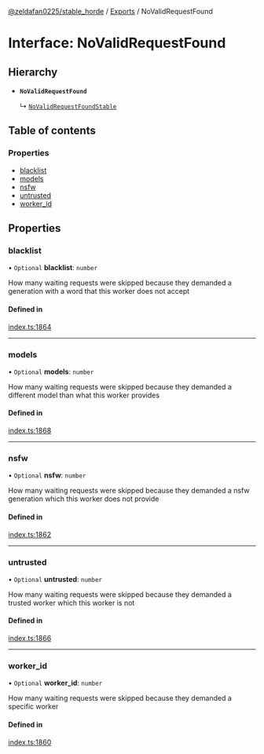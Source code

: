 [@zeldafan0225/stable_horde](../README.md) / [Exports](../modules.md) / NoValidRequestFound

# Interface: NoValidRequestFound

## Hierarchy

- **`NoValidRequestFound`**

  ↳ [`NoValidRequestFoundStable`](NoValidRequestFoundStable.md)

## Table of contents

### Properties

- [blacklist](NoValidRequestFound.md#blacklist)
- [models](NoValidRequestFound.md#models)
- [nsfw](NoValidRequestFound.md#nsfw)
- [untrusted](NoValidRequestFound.md#untrusted)
- [worker\_id](NoValidRequestFound.md#worker_id)

## Properties

### blacklist

• `Optional` **blacklist**: `number`

How many waiting requests were skipped because they demanded a generation with a word that this worker does not accept

#### Defined in

[index.ts:1864](https://github.com/ZeldaFan0225/stable_horde/blob/6d32b90/index.ts#L1864)

___

### models

• `Optional` **models**: `number`

How many waiting requests were skipped because they demanded a different model than what this worker provides

#### Defined in

[index.ts:1868](https://github.com/ZeldaFan0225/stable_horde/blob/6d32b90/index.ts#L1868)

___

### nsfw

• `Optional` **nsfw**: `number`

How many waiting requests were skipped because they demanded a nsfw generation which this worker does not provide

#### Defined in

[index.ts:1862](https://github.com/ZeldaFan0225/stable_horde/blob/6d32b90/index.ts#L1862)

___

### untrusted

• `Optional` **untrusted**: `number`

How many waiting requests were skipped because they demanded a trusted worker which this worker is not

#### Defined in

[index.ts:1866](https://github.com/ZeldaFan0225/stable_horde/blob/6d32b90/index.ts#L1866)

___

### worker\_id

• `Optional` **worker\_id**: `number`

How many waiting requests were skipped because they demanded a specific worker

#### Defined in

[index.ts:1860](https://github.com/ZeldaFan0225/stable_horde/blob/6d32b90/index.ts#L1860)
